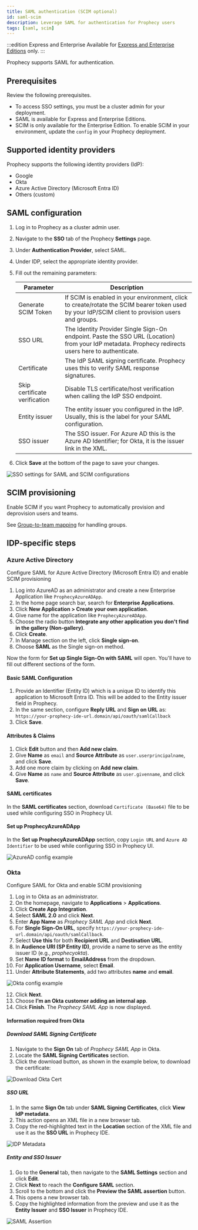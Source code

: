 ```yaml
---
title: SAML authentication (SCIM optional)
id: saml-scim
description: Leverage SAML for authentication for Prophecy users
tags: [saml, scim]
---
```


:::edition Express and Enterprise
Available for [Express and Enterprise Editions](/getting-started/editions/) only.
:::

Prophecy supports SAML for authentication.

## Prerequisites

Review the following prerequisites.

- To access SSO settings, you must be a cluster admin for your deployment.
- SAML is available for Express and Enterprise Editions.
- SCIM is only available for the Enterprise Edition. To enable SCIM in your environment, update the `config` in your Prophecy deployment.

## Supported identity providers

Prophecy supports the following identity providers (IdP):

- Google
- Okta
- Azure Active Directory (Microsoft Entra ID)
- Others (custom)

## SAML configuration

1. Log in to Prophecy as a cluster admin user.
1. Navigate to the **SSO** tab of the Prophecy **Settings** page.
1. Under **Authentication Provider**, select SAML.
1. Under IDP, select the appropriate identity provider.
1. Fill out the remaining parameters:

   | Parameter                     | Description                                                                                                                                        |
   | ----------------------------- | -------------------------------------------------------------------------------------------------------------------------------------------------- |
   | Generate SCIM Token           | If SCIM is enabled in your environment, click to create/rotate the SCIM bearer token used by your IdP/SCIM client to provision users and groups.   |
   | SSO URL                       | The Identity Provider Single Sign-On endpoint. Paste the SSO URL (Location) from your IdP metadata. Prophecy redirects users here to authenticate. |
   | Certificate                   | The IdP SAML signing certificate. Prophecy uses this to verify SAML response signatures.                                                           |
   | Skip certificate verification | Disable TLS certificate/host verification when calling the IdP SSO endpoint.                                                                       |
   | Entity issuer                 | The entity issuer you configured in the IdP. Usually, this is the label for your SAML configuration.                                               |
   | SSO issuer                    | The SSO issuer. For Azure AD this is the Azure AD Identifier; for Okta, it is the issuer link in the XML.                                          |

1. Click **Save** at the bottom of the page to save your changes.

![SSO settings for SAML and SCIM configurations](./img/sso-scim.png)

## SCIM provisioning

Enable SCIM if you want Prophecy to automatically provision and deprovision users and teams.

See [Group-to-team mapping](docs/administration/authentication/group-team-mapping.md) for handling groups.

## IDP-specific steps

### Azure Active Directory

Configure SAML for Azure Active Directory (Microsoft Entra ID) and enable SCIM provisioning

1. Log into AzureAD as an administrator and create a new Enterprise Application like `ProphecyAzureADApp`.
2. In the home page search bar, search for **Enterprise Applications**.
3. Click **New Application > Create your own application**.
4. Give name for the application like `ProphecyAzureADApp`.
5. Choose the radio button **Integrate any other application you don't find in the gallery (Non-gallery)**.
6. Click **Create**.
7. In Manage section on the left, click **Single sign-on**.
8. Choose **SAML** as the Single sign-on method.

Now the form for **Set up Single Sign-On with SAML** will open. You'll have to fill out different sections of the form.

#### Basic SAML Configuration

1. Provide an Identifier (Entity ID) which is a unique ID to identify this application to Microsoft Entra ID. This will be added to the Entity issuer field in Prophecy.
2. In the same section, configure **Reply URL** and **Sign on URL** as:  
   `https://your-prophecy-ide-url.domain/api/oauth/samlCallback`
3. Click **Save**.

#### Attributes & Claims

1. Click **Edit** button and then **Add new claim**.
2. Give **Name** as `email` and **Source Attribute** as `user.userprincipalname`, and click **Save**.
3. Add one more claim by clicking on **Add new claim**.
4. Give **Name** as `name` and **Source Attribute** as `user.givenname`, and click **Save**.

#### SAML certificates

In the **SAML certificates** section, download `Certificate (Base64)` file to be used while configuring SSO in Prophecy UI.

#### Set up ProphecyAzureADApp

In the **Set up ProphecyAzureADApp** section, copy `Login URL` and `Azure AD Identifier` to be used while configuring SSO in Prophecy UI.

![AzureAD config example](./img/azure_enterpriseapp_sso.png)

### Okta

Configure SAML for Okta and enable SCIM provisioning

1. Log in to Okta as an administrator.
2. On the homepage, navigate to **Applications** > **Applications**.
3. Click **Create App Integration**.
4. Select **SAML 2.0** and click **Next**.
5. Enter **App Name** as _Prophecy SAML App_ and click **Next**.
6. For **Single Sign-On URL**, specify `https://your-prophecy-ide-url.domain/api/oauth/samlCallback`.
7. Select **Use this** for both **Recipient URL** and **Destination URL**.
8. In **Audience URI (SP Entity ID)**, provide a name to serve as the entity issuer ID (e.g., _prophecyokta_).
9. Set **Name ID format** to **EmailAddress** from the dropdown.
10. For **Application Username**, select **Email**.
11. Under **Attribute Statements**, add two attributes **name** and **email**.

![Okta config example](./img/okta_example.png)

12. Click **Next**.
13. Choose **I’m an Okta customer adding an internal app**.
14. Click **Finish**. The _Prophecy SAML App_ is now displayed.

#### Information required from Okta

##### Download SAML Signing Certificate

1. Navigate to the **Sign On** tab of _Prophecy SAML App_ in Okta.
2. Locate the **SAML Signing Certificates** section.
3. Click the download button, as shown in the example below, to download the certificate:

![Download Okta Cert](./img/okta_dl_cert.png)

##### SSO URL

1. In the same **Sign On** tab under **SAML Signing Certificates**, click **View IdP metadata**.
2. This action opens an XML file in a new browser tab.
3. Copy the red-highlighted text in the **Location** section of the XML file and use it as the **SSO URL** in Prophecy IDE.

![IDP Metadata](./img/okta_idp_metadata_xml.png)

##### Entity and SSO Issuer

1. Go to the **General** tab, then navigate to the **SAML Settings** section and click **Edit**.
2. Click **Next** to reach the **Configure SAML** section.
3. Scroll to the bottom and click the **Preview the SAML assertion** button.
4. This opens a new browser tab.
5. Copy the highlighted information from the preview and use it as the **Entity Issuer** and **SSO Issuer** in Prophecy IDE.

![SAML Assertion](./img/okta_xml.png)
